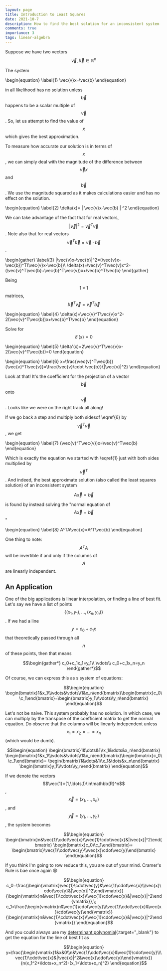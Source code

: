 ```yaml
---
layout: page
title: Introduction to Least Squares
date: 2021-10-7
description: How to find the best solution for an inconsistent system
comments: true
importance: 3
tags: linear-algebra
---
```


Suppose we have two vectors $$\vec{v},\vec{b}\in\mathbb{R}^n$$

The system

\begin{equation} \label{1}
\vec{v}x=\vec{b}
\end{equation}

in all likelihood has no solution unless $$\vec{b}$$ happens to be a scalar multiple of $$\vec{v}$$. So, let us attempt to find the value of $$x$$ which gives the best approximation.

To measure how accurate our solution is in terms of $$x$$, we can simply deal with the magnitude of the difference between $$\vec{v}x$$ and $$\vec{b}$$. We use the magnitude squared as it makes calculations easier and has no effect on the solution.

\begin{equation} \label{2}
\delta(x)= | \vec{v}x-\vec{b} | ^2
\end{equation}

We can take advantage of the fact that for real vectors,
$$| \vec{v}| ^2=\vec{v}^T\vec{v}$$.
Note also that for real vectors $$\vec{v}^T\vec{b}=\vec{v}\cdot \vec{b}$$.

\begin{gather} \label{3}
|\vec{v}x-\vec{b}|^2=(\vec{v}x-\vec{b})^T(\vec{v}x-\vec{b})\\
\delta(x)=\vec{v}^T\vec{v}x^2-(\vec{v}^T\vec{b}+\vec{b}^T\vec{v})x+\vec{b}^T\vec{b}
\end{gather}

Being $$1\times1$$ matrices, $$\vec{b}^T\vec{v}=\vec{v}^T\vec{b}$$

\begin{equation} \label{4}
\delta(x)=\vec{v}^T\vec{v}x^2-2(\vec{v}^T\vec{b})x+\vec{b}^T\vec{b}
\end{equation}

Solve for $$\delta'(x)=0$$

\begin{equation} \label{5}
\delta'(x)=2\vec{v}^T\vec{v}x-2(\vec{v}^T\vec{b})=0
\end{equation}

\begin{equation} \label{6}
x=\frac{\vec{v}^T\vec{b}}{\vec{v}^T\vec{v}}=\frac{\vec{v}\cdot \vec{b}}{|\vec{v}|^2}
\end{equation}

Look at that! It's the coefficient for the projection of a vector $$\vec{b}$$ onto $$\vec{v}$$. Looks like we were on the right track all along!

If we go back a step and multiply both sidesof \eqref{6} by $$\vec{v}^T\vec{v}$$, we get

\begin{equation} \label{7}
(\vec{v}^T\vec{v})x=\vec{v}^T\vec{b}
\end{equation}

Which is exactly the equation we started with \eqref{1} just with both sides multiplied by $$\vec{v}^T$$. And indeed, the best approximate solution (also called the least squares solution) of an inconsistent system

$$A\vec{x}=\vec{b}$$

is found by instead solving the "normal equation of $$A\vec{x}=\vec{b}$$"

\begin{equation} \label{8}
A^TA\vec{x}=A^T\vec{b}
\end{equation}

One thing to note: $$A^TA$$ will be invertible if and only if the columns of $$A$$ are linearly independent.

## An Application

One of the big applications is linear interpolation, or finding a line of best fit. Let's say we have a list of points $$\{(x_1,y_1),\ldots,(x_n,y_n)\}$$. If we had a line $$y=c_0+c_1x$$ that theoretically passed through all $$n$$ of these points, then that means

$$\begin{gather*}
c_0+c_1x_1=y_1\\
\vdots\\
c_0+c_1x_n=y_n
\end{gather*}$$

Of course, we can express this as s system of equations:

$$\begin{equation}
\begin{bmatrix}1&x_1\\\vdots&\vdots\\1&x_n\end{bmatrix}\begin{bmatrix}c_0\\c_1\end{bmatrix}=\begin{bmatrix}y_1\\\vdots\\y_n\end{bmatrix}
\end{equation}$$

Let's not be naive. This system probably has no solution. In which case, we can multiply by the transpose of the coefficient matrix to get the normal equation. Do observe that the columns will be linearly independent unless $$x_1=x_2=\ldots=x_n$$ (which would be dumb).

$$\begin{equation}
\begin{bmatrix}1&\dots&1\\x_1&\dots&x_n\end{bmatrix}
\begin{bmatrix}1&x_1\\\vdots&\vdots\\1&x_n\end{bmatrix}\begin{bmatrix}c_0\\c_1\end{bmatrix}=
\begin{bmatrix}1&\dots&1\\x_1&\dots&x_n\end{bmatrix}
\begin{bmatrix}y_1\\\vdots\\y_n\end{bmatrix}
\end{equation}$$

If we denote the vectors $$\vec{1}=(1,\ldots,1)\in\mathbb{R}^n$$, $$\vec{x}=(x_1,\ldots,x_n)$$, and $$\vec{y}=(y_1,\ldots,y_n)$$, the system becomes

$$\begin{equation}
\begin{bmatrix}n&\vec{1}\cdot\vec{x}\\\vec{1}\cdot\vec{x}&|\vec{x}|^2\end{bmatrix}
\begin{bmatrix}c_0\\c_1\end{bmatrix}=
\begin{bmatrix}\vec{1}\cdot\vec{y}\\\vec{x}\cdot\vec{y}\end{bmatrix}
\end{equation}$$

If you think I'm going to row reduce this, you are out of your mind. Cramer's Rule is bae once again :sunglasses:

$$\begin{equation}
c_0=\frac{\begin{vmatrix}\vec{1}\cdot\vec{y}&\vec{1}\cdot\vec{x}\\\vec{x}\cdot\vec{y}&|\vec{x}|^2\end{vmatrix}}{\begin{vmatrix}n&\vec{1}\cdot\vec{x}\\\vec{1}\cdot\vec{x}&|\vec{x}|^2\end{vmatrix}},\;
c_1=\frac{\begin{vmatrix}n&\vec{1}\cdot\vec{y}\\\vec{1}\cdot\vec{x}&\vec{x}\cdot\vec{y}\end{vmatrix}}{\begin{vmatrix}n&\vec{1}\cdot\vec{x}\\\vec{1}\cdot\vec{x}&|\vec{x}|^2\end{vmatrix}}
\end{equation}$$

And you could always use my [determinant polynomial](../functioninterp/){:target="_blank"} to get the equation for the line of best fit as

$$\begin{equation}
y=\frac{\begin{vmatrix}1&x&0\\n&\vec{1}\cdot\vec{x}&\vec{1}\cdot\vec{y}\\\vec{1}\cdot\vec{x}&|\vec{x}|^2&\vec{x}\cdot\vec{y}\end{vmatrix}}
{n(x_1^2+\ldots+x_n^2)-(x_1+\ldots+x_n)^2}
\end{equation}$$
